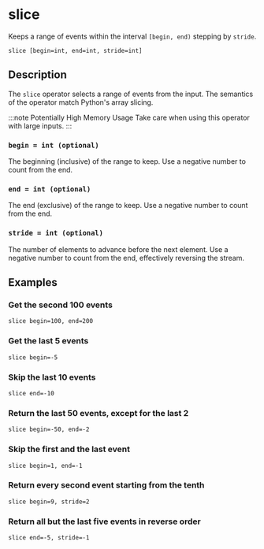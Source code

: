 # slice

Keeps a range of events within the interval `[begin, end)` stepping by `stride`.

```tql
slice [begin=int, end=int, stride=int]
```

## Description

The `slice` operator selects a range of events from the input. The semantics of
the operator match Python's array slicing.

:::note Potentially High Memory Usage
Take care when using this operator with large inputs.
:::

### `begin = int (optional)`

The beginning (inclusive) of the range to keep. Use a negative number to count
from the end.

### `end = int (optional)`

The end (exclusive) of the range to keep. Use a negative number to count from
the end.

### `stride = int (optional)`

The number of elements to advance before the next element. Use a negative number
to count from the end, effectively reversing the stream.

## Examples

### Get the second 100 events

```tql
slice begin=100, end=200
```

### Get the last 5 events

```tql
slice begin=-5
```

### Skip the last 10 events

```tql
slice end=-10
```

### Return the last 50 events, except for the last 2

```tql
slice begin=-50, end=-2
```

### Skip the first and the last event

```tql
slice begin=1, end=-1
```

### Return every second event starting from the tenth

```tql
slice begin=9, stride=2
```

### Return all but the last five events in reverse order

```tql
slice end=-5, stride=-1
```
